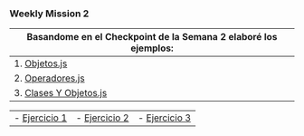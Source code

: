 ### Weekly Mission 2
|Basandome en el Checkpoint de la Semana 2 elaboré los ejemplos:|
|--- |
| 1. [Objetos.js](https://github.com/DanielPulidoE/playbook/blob/main/weekly_mission_2/ejerciciosSemana_2/1.Objetos.js) |
| 2. [Operadores.js](https://github.com/DanielPulidoE/playbook/blob/main/weekly_mission_2/ejerciciosSemana_2/2.Operadores.js) |
| 3. [Clases Y Objetos.js](https://github.com/DanielPulidoE/playbook/blob/main/weekly_mission_2/ejerciciosSemana_2/3.Clases_y_Objetos.js) |

| | | |
|----|----|----|
| - [Ejercicio 1]() | - [Ejercicio 2]() | - [Ejercicio 3]() |
